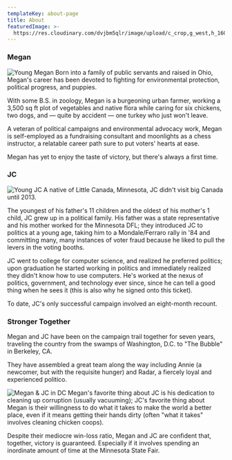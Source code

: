 ```yaml
---
templateKey: about-page
title: About
featuredImage: >-
  https://res.cloudinary.com/dvjbm5qlr/image/upload/c_crop,g_west,h_1600,w_3200/v1581400505/DSC_0032_mod_rpxaw3.jpg
---
```

### Megan

![Young Megan](https://res.cloudinary.com/dvjbm5qlr/image/upload/c_crop,g_custom,h_1300,w_1300/v1581202773/about/11709959_10206936781725599_3523722717878405974_o_i9zlwj.jpg) Born into a family of public servants and raised in Ohio, Megan's career has been devoted to fighting for environmental protection, political progress, and puppies.

With some B.S. in zoology, Megan is a burgeoning urban farmer, working a 3,500 sq ft plot of vegetables and native flora while caring for  six chickens, two dogs, and — quite by accident — one turkey who just won't leave. 

A veteran of political campaigns and environmental advocacy work, Megan is self-employed as a fundraising consultant and moonlights as a chess instructor, a relatable career path sure to put voters' hearts at ease.

Megan has yet to enjoy the taste of victory, but there's always a first time.

### JC

![Young JC](https://res.cloudinary.com/dvjbm5qlr/image/upload/v1581202773/about/Drum_Flag_JC_qheqv1.jpg) A native of Little Canada, Minnesota, JC didn't visit big Canada until 2013.

The youngest of his father's 11 children and the oldest of his mother's 1 child, JC grew up in a political family. His father was a state representative and his mother worked for the Minnesota DFL; they introduced JC to politics at a young age, taking him to a Mondale/Ferraro rally in '84 and committing many, many instances of voter fraud because he liked to pull the levers in the voting booths.

JC went to college for computer science, and realized he preferred politics; upon graduation he started working in politics and immediately realized they didn't know how to use computers. He's worked at the nexus of politics, government, and technology ever since, since he can tell a good thing when he sees it (this is also why he signed onto this ticket).

To date, JC's only successful campaign involved an eight-month recount.

### Stronger Together

Megan and JC have been on the campaign trail together for seven years, traveling the country from the swamps of Washington, D.C. to "The Bubble" in Berkeley, CA.

They have assembled a great team along the way including Annie (a newcomer, but with the requisite hunger) and Radar, a fiercely loyal and experienced politico.

![Megan & JC in DC](https://res.cloudinary.com/dvjbm5qlr/image/upload/c_scale,w_2000/v1581490422/about/IMG_20140605_232212_wpw9h4.jpg)
Megan's favorite thing about JC is his dedication to cleaning up corruption (usually vacuuming); JC's favorite thing about Megan is their willingness to do what it takes to make the world a better place, even if it means getting their hands dirty (often "what it takes" involves cleaning chicken coops).

Despite their mediocre win-loss ratio, Megan and JC are confident that, together, victory is guaranteed. Especially if it involves spending an inordinate amount of time at the Minnesota State Fair.
